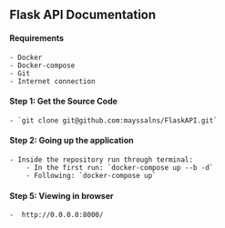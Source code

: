 ## Flask API Documentation

#### Requirements

    - Docker
    - Docker-compose
    - Git
    - Internet connection

#### Step 1: Get the Source Code

    - `git clone git@github.com:mayssalns/FlaskAPI.git`
 
#### Step 2: Going up the application
    
    - Inside the repository run through terminal:
        - In the first run: `docker-compose up --b -d`
        - Following: `docker-compose up`

#### Step 5: Viewing in browser
    
    -  http://0.0.0.0:8000/
 
 
